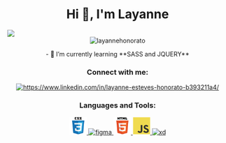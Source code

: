 
<h1 align="center">Hi 👋, I'm Layanne</h1>
<img align="left" src="https://abelanaoafera.com.br/wp-content/uploads/2021/01/original.gif" width="400">
<p align="center"> <img src="https://komarev.com/ghpvc/?username=layannehonorato&label=Profile%20views&color=0e75b6&style=flat" alt="layannehonorato" /> </p>

<p align="center">- 🌱 I’m currently learning **SASS and JQUERY**</p>

<h3 align="center">Connect with me:</h3>
<p  align="center">
<a href="https://linkedin.com/in/https://www.linkedin.com/in/layanne-esteves-honorato-b393211a4/" target="blank"><img  src="https://nakedsecurity.sophos.com/wp-content/uploads/sites/2/2017/12/linkedin.png?w=780&h=408&crop=1" alt="https://www.linkedin.com/in/layanne-esteves-honorato-b393211a4/" height="40" width="80" /></a>
</p>

<h3  align="center">Languages and Tools:</h3>
<p  align="center"> <a href="https://www.w3schools.com/css/" target="_blank"> <img src="https://raw.githubusercontent.com/devicons/devicon/master/icons/css3/css3-original-wordmark.svg" alt="css3" width="40" height="40"/> </a> <a href="https://www.figma.com/" target="_blank"> <img src="https://www.vectorlogo.zone/logos/figma/figma-icon.svg" alt="figma" width="40" height="40"/> </a> <a href="https://www.w3.org/html/" target="_blank"> <img src="https://raw.githubusercontent.com/devicons/devicon/master/icons/html5/html5-original-wordmark.svg" alt="html5" width="40" height="40"/> </a> <a href="https://developer.mozilla.org/en-US/docs/Web/JavaScript" target="_blank"> <img src="https://raw.githubusercontent.com/devicons/devicon/master/icons/javascript/javascript-original.svg" alt="javascript" width="40" height="40"/> </a> <a href="https://www.adobe.com/products/xd.html" target="_blank"> <img src="https://cdn.worldvectorlogo.com/logos/adobe-xd.svg" alt="xd" width="40" height="40"/> </a> </p>
